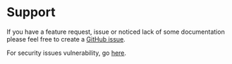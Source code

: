 # Support

If you have a feature request, issue or noticed lack of some documentation please feel free to create a [GitHub issue](https://github.com/xhit/dixer-docs/issues/new).

For security issues vulnerability, go [here](Security-police.md).